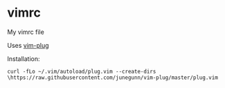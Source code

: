 # vimrc
My vimrc file

Uses [vim-plug](https://github.com/junegunn/vim-plug/blob/master/README.md) 

Installation:


	curl -fLo ~/.vim/autoload/plug.vim --create-dirs \https://raw.githubusercontent.com/junegunn/vim-plug/master/plug.vim
	
	
